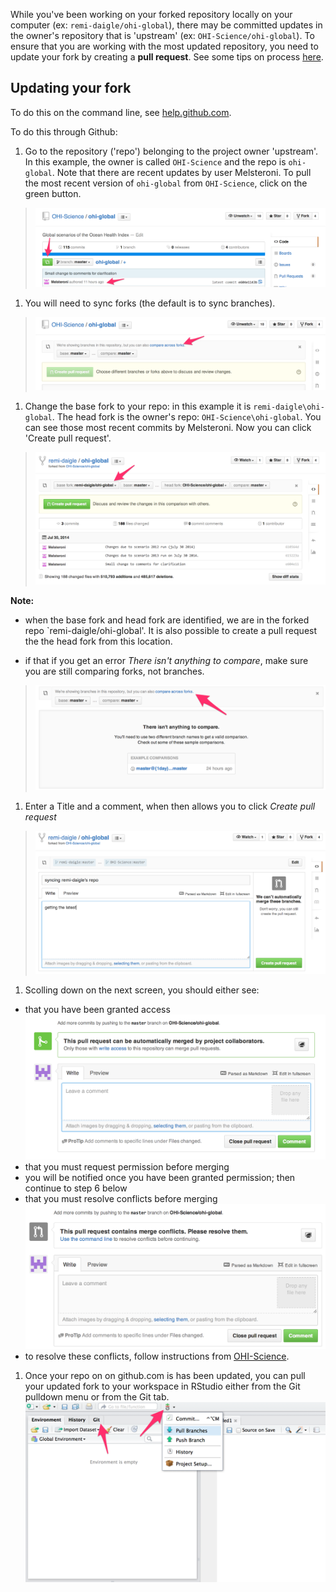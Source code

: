 While you've been working on your forked repository locally on your
computer (ex: `remi-daigle/ohi-global`), there may be committed updates
in the owner's repository that is 'upstream' (ex:
`OHI-Science/ohi-global`). To ensure that you are working with the most
updated repository, you need to update your fork by creating a **pull
request**. See some tips on process
[here](https://github.com/OHI-Science/ohiprep/wiki/Using-GitHub#process).

Updating your fork
------------------

To do this on the command line, see
[help.github.com](https://help.github.com/articles/syncing-a-fork).

To do this through Github:

1.  Go to the repository ('repo') belonging to the project owner
    'upstream'. In this example, the owner is called `OHI-Science` and
    the repo is `ohi-global`. Note that there are recent updates by user
    Melsteroni. To pull the most recent version of `ohi-global` from
    `OHI-Science`, click on the green button.

> ![](zfig_updatedrepo_sk.png)

1.  You will need to sync forks (the default is to sync branches).

> ![](zfig_pull1_sk.png)

1.  Change the base fork to your repo: in this example it is
    `remi-daigle\ohi-global`. The head fork is the owner's repo:
    `OHI-Science\ohi-global`. You can see those most recent commits by
    Melsteroni. Now you can click 'Create pull request'.

> ![](zfig_pull2_sk.png)

**Note:**

-   when the base fork and head fork are identified, we are in the
    forked repo \`remi-daigle/ohi-global'. It is also possible to create
    a pull request the the head fork from this location.

-   if that if you get an error *There isn't anything to compare*, make
    sure you are still comparing forks, not branches.

> ![](zfig_pull3_sk.png)

1.  Enter a Title and a comment, when then allows you to click *Create
    pull request*

> ![](zfig_pull4.png)

1.  Scolling down on the next screen, you should either see:

-   that you have been granted access ![](zfig_pull5.png)
-   that you must request permission before merging
-   you will be notified once you have been granted permission; then
    continue to step 6 below
-   that you must resolve conflicts before merging ![](zfig_pull5b.png)
-   to resolve these conflicts, follow instructions from
    [OHI-Science](https://github.com/OHI-Science/ohiprep/wiki/Using-GitHub#resolving-conflicts).

1.  Once your repo on on github.com is has been updated, you can pull
    your updated fork to your workspace in RStudio either from the Git
    pulldown menu or from the Git tab. ![](zfig_pull6_sk.png)
